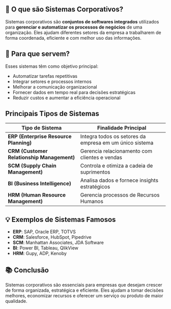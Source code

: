 ## 📌 O que são Sistemas Corporativos?

Sistemas corporativos são **conjuntos de softwares integrados** utilizados para **gerenciar e automatizar os processos de negócios** de uma organização. Eles ajudam diferentes setores da empresa a trabalharem de forma coordenada, eficiente e com melhor uso das informações.

## 🎯 Para que servem?

Esses sistemas têm como objetivo principal:

-  Automatizar tarefas repetitivas
-  Integrar setores e processos internos
-  Melhorar a comunicação organizacional
-  Fornecer dados em tempo real para decisões estratégicas
-  Reduzir custos e aumentar a eficiência operacional

##  Principais Tipos de Sistemas

| Tipo de Sistema | Finalidade Principal |
|------------------|-----------------------|
| **ERP (Enterprise Resource Planning)** | Integra todos os setores da empresa em um único sistema |
| **CRM (Customer Relationship Management)** | Gerencia relacionamento com clientes e vendas |
| **SCM (Supply Chain Management)** | Controla e otimiza a cadeia de suprimentos |
| **BI (Business Intelligence)** | Analisa dados e fornece insights estratégicos |
| **HRM (Human Resource Management)** | Gerencia processos de Recursos Humanos |

## 💡 Exemplos de Sistemas Famosos

- **ERP**: SAP, Oracle ERP, TOTVS
- **CRM**: Salesforce, HubSpot, Pipedrive
- **SCM**: Manhattan Associates, JDA Software
- **BI**: Power BI, Tableau, QlikView
- **HRM**: Gupy, ADP, Kenoby

## 📚 Conclusão

Sistemas corporativos são essenciais para empresas que desejam crescer de forma organizada, estratégica e eficiente. Eles ajudam a tomar decisões melhores, economizar recursos e oferecer um serviço ou produto de maior qualidade.
